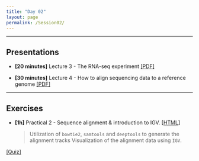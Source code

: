 ```yaml
---
title: "Day 02"
layout: page
permalink: /Session02/
---
```


---

## Presentations

- **\[20 minutes\]** Lecture 3 - The RNA-seq experiment
[[PDF]](3_RNAseq.pdf)

- **\[30 minutes\]** Lecture 4 - How to align sequencing data to a reference genome
[[PDF]](4_Sequence_alignment.pdf)

---

## Exercises

-  **\[1h\]** Practical 2 - Sequence alignment & introduction to IGV.
    [[HTML](sequence_alignment)]

    > Utilization of `bowtie2`, `samtools` and `deeptools` to generate the 
    alignment tracks 
    > Visualization of the alignment data using `IGV`.

[[Quiz]](Quiz_02.pdf)
